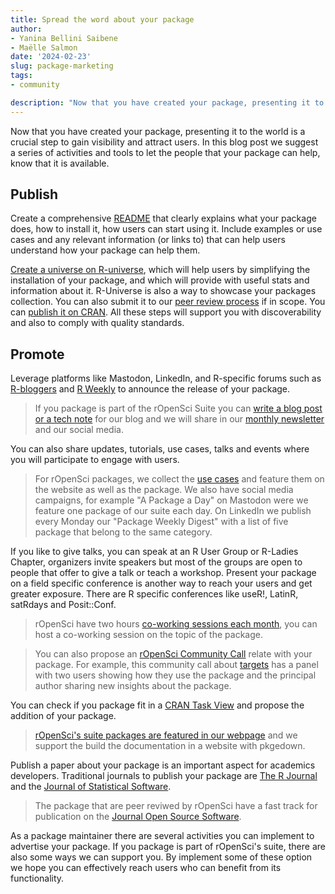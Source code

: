 ```yaml
---
title: Spread the word about your package
author:
- Yanina Bellini Saibene
- Maëlle Salmon
date: '2024-02-23'
slug: package-marketing
tags:
- community

description: "Now that you have created your package, presenting it to the world is a crucial step to gain visibility and attract users.  In this blog post we suggest a series of activities and tools to advertize your package."
---
```



Now that you have created your package, presenting it to the world is a crucial step to gain visibility and attract users.  In this blog post we suggest a series of activities and tools to let the people that your package can help, know that it is available. 

## Publish

Create a comprehensive [README](https://blog.r-hub.io/2019/12/03/readmes/) that clearly explains what your package does, how to install it, how users can start using it. Include examples or use cases and any relevant information (or links to) that can help users understand how your package can help them. 

[Create a universe on R-universe](/blog/2021/06/22/setup-runiverse/), which will help users by simplifying the installation of your package, and which will provide with useful stats and information about it. R-Universe is also a way to showcase your packages collection. You can also submit it to our [peer review process](https://ropensci.org/software-review/) if in scope. You can [publish it on CRAN](https://cran.r-project.org). All these steps will support you with discoverability and also to comply with quality standards.  

## Promote 

Leverage platforms like Mastodon, LinkedIn, and R-specific forums such as [R-bloggers](https://www.r-bloggers.com) and [R Weekly](https://rweekly.org) to announce the release of your package. 

> If you package is part of the rOpenSci Suite you can [write a blog post or a tech note](https://blogguide.ropensci.org/) for our blog and we will share in our [monthly newsletter](/news/) and our social media.

You can also share updates, tutorials, use cases, talks and events where you will participate to engage with users. 


> For rOpenSci packages, we collect the [use cases](/use-cases) and feature them on the website as well as the package. We also have social media campaigns, for example "A Package a Day" on Mastodon were we feature one package of our suite each day. On LinkedIn we publish every Monday our "Package Weekly Digest" with a list of five package that belong to the same category.

If you like to give talks, you can speak at an R User Group or R-Ladies Chapter, organizers invite speakers but most of the groups are open to people that offer to give a talk or teach a workshop. Present your package on a field specific conference is another way to reach your users and get greater exposure.  There are R specific conferences like useR!, LatinR, satRdays and Posit::Conf. 


> rOpenSci have two hours [co-working sessions each month](/coworking/), you can host a co-working session on the topic of the package.

> You can also propose an [rOpenSci Community Call](/commcalls/) relate with your package. For example, this community call about [targets](/commcalls/jan2023-targets/) has a panel with two users showing how they use the package and the principal author sharing new insights about the package.

You can check if you package fit in a [CRAN Task View]( https://cran.r-project.org/web/views/) and propose the addition of your package.

> [rOpenSci's suite packages are featured in our webpage](https://ropensci.org/packages/) and we support the build the documentation in a website with pkgedown.  

Publish a paper about your package is an important aspect for academics developers. Traditional journals to publish your package are [The R Journal]() and the [Journal of Statistical Software](). 

> The package that are peer reviwed by rOpenSci have a fast track for publication on the [Journal Open Source Software]().


As a package maintainer there are several activities you can implement to advertise your package. If you package is part of rOpenSci's suite, there are also some ways we can support you. By implement some of these option we hope you can effectively reach users who can benefit from its functionality.  